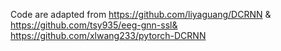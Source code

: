 Code are adapted from https://github.com/liyaguang/DCRNN & https://github.com/tsy935/eeg-gnn-ssl& https://github.com/xlwang233/pytorch-DCRNN 